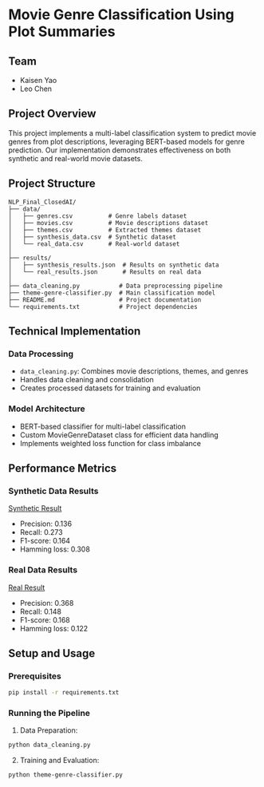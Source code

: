 # Movie Genre Classification Using Plot Summaries

## Team
- Kaisen Yao
- Leo Chen

## Project Overview
This project implements a multi-label classification system to predict movie genres from plot descriptions, leveraging BERT-based models for genre prediction. Our implementation demonstrates effectiveness on both synthetic and real-world movie datasets.

## Project Structure
```
NLP_Final_ClosedAI/
├── data/
│   ├── genres.csv          # Genre labels dataset
│   ├── movies.csv          # Movie descriptions dataset
│   ├── themes.csv          # Extracted themes dataset
│   ├── synthesis_data.csv  # Synthetic dataset
│   └── real_data.csv       # Real-world dataset
│
├── results/
│   ├── synthesis_results.json  # Results on synthetic data
│   └── real_results.json       # Results on real data
│
├── data_cleaning.py           # Data preprocessing pipeline
├── theme-genre-classifier.py  # Main classification model
├── README.md                  # Project documentation
└── requirements.txt           # Project dependencies
```

## Technical Implementation

### Data Processing
- `data_cleaning.py`: Combines movie descriptions, themes, and genres
- Handles data cleaning and consolidation
- Creates processed datasets for training and evaluation

### Model Architecture
- BERT-based classifier for multi-label classification
- Custom MovieGenreDataset class for efficient data handling
- Implements weighted loss function for class imbalance

## Performance Metrics

### Synthetic Data Results
[Synthetic Result](results/synthesis_results.json)
- Precision: 0.136
- Recall: 0.273
- F1-score: 0.164
- Hamming loss: 0.308

### Real Data Results
[Real Result](results/real_results.json)
- Precision: 0.368
- Recall: 0.148
- F1-score: 0.168
- Hamming loss: 0.122

## Setup and Usage

### Prerequisites
```bash
pip install -r requirements.txt
```

### Running the Pipeline
1. Data Preparation:
```bash
python data_cleaning.py
```

2. Training and Evaluation:
```bash
python theme-genre-classifier.py
```